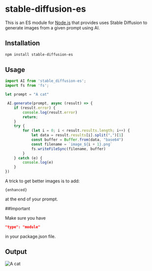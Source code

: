 # stable-diffusion-es

This is an ES module for [Node.js](https://nodejs.org/en/) that provides uses Stable Diffusion to generate images from a given prompt using AI.

## Installation

```bash
npm install stable-diffusion-es
```

## Usage

```js
import AI from 'stable_diffusion-es';
import fs from 'fs';

let prompt = "A cat"

 AI.generate(prompt, async (result) => {
    if (result.error) {
        console.log(result.error)
        return;
    }
    try {
        for (let i = 0; i < result.results.length; i++) {
            let data = result.results[i].split(",")[1]
            const buffer = Buffer.from(data, "base64")
            const filename = `image_${i + 1}.png`
            fs.writeFileSync(filename, buffer)
        }
    } catch (e) {
        console.log(e)
    }
})
```
A trick to get better images is to add: 
```
{enhanced}
```
at the end of your prompt.



##Important

Make sure you have

```json
"type": "module"
```

in your package.json file.

## Output

![A cat](https://i.ibb.co/qnThjNb/image-2.jpg)



